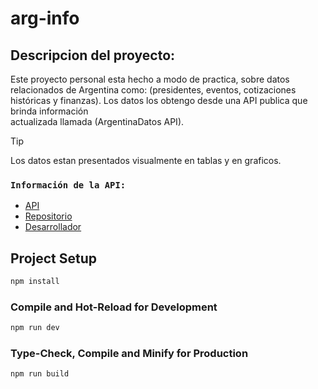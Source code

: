 # arg-info

## Descripcion del proyecto:
 Este proyecto personal esta hecho a modo de practica, sobre datos relacionados de Argentina como: (presidentes, eventos, 
 cotizaciones históricas y finanzas). Los datos los obtengo desde una API publica que brinda información       
 actualizada llamada (ArgentinaDatos API).


 > [!TIP]
 > Los datos estan presentados visualmente en tablas y en graficos.


### `Información de la API:`
- [API](https://argentinadatos.com/docs/)
- [Repositorio](https://github.com/enzonotario/esjs-argentina-datos-api)
- [Desarrollador](https://github.com/enzonotario)


## Project Setup

```sh
npm install
```

### Compile and Hot-Reload for Development

```sh
npm run dev
```

### Type-Check, Compile and Minify for Production

```sh
npm run build
```

